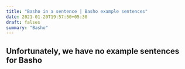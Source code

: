 ```yaml
---
title: "Basho in a sentence | Basho example sentences"
date: 2021-01-20T19:57:50+05:30
draft: falses
summary: "Basho"
---
```

## Unfortunately, we have no example sentences for Basho                 
